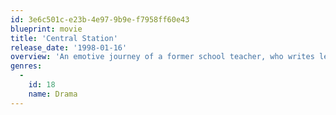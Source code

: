 ```yaml
---
id: 3e6c501c-e23b-4e97-9b9e-f7958ff60e43
blueprint: movie
title: 'Central Station'
release_date: '1998-01-16'
overview: 'An emotive journey of a former school teacher, who writes letters for illiterate people, and a young boy, whose mother has just died, as they search for the father he never knew.'
genres:
  -
    id: 18
    name: Drama
---
```

